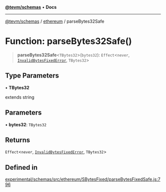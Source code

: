 [**@tevm/schemas**](../../README.md) • **Docs**

***

[@tevm/schemas](../../modules.md) / [ethereum](../README.md) / parseBytes32Safe

# Function: parseBytes32Safe()

> **parseBytes32Safe**\<`TBytes32`\>(`bytes32`): `Effect`\<`never`, [`InvalidBytesFixedError`](../classes/InvalidBytesFixedError.md), `TBytes32`\>

## Type Parameters

• **TBytes32**

extends string

## Parameters

• **bytes32**: `TBytes32`

## Returns

`Effect`\<`never`, [`InvalidBytesFixedError`](../classes/InvalidBytesFixedError.md), `TBytes32`\>

## Defined in

[experimental/schemas/src/ethereum/SBytesFixed/parseBytesFixedSafe.js:796](https://github.com/evmts/tevm-monorepo/blob/main/experimental/schemas/src/ethereum/SBytesFixed/parseBytesFixedSafe.js#L796)
